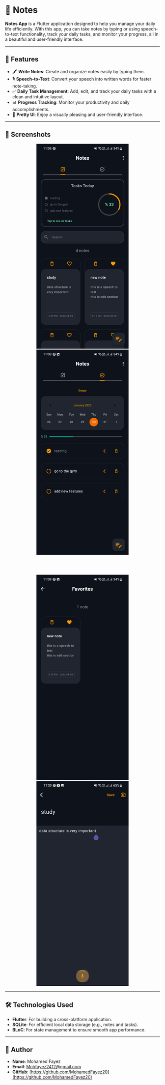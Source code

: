 # 📝 Notes

**Notes App** is a Flutter application designed to help you manage your daily life efficiently. With this app, you can take notes by typing or using speech-to-text functionality, track your daily tasks, and monitor your progress, all in a beautiful and user-friendly interface.

---

## 🚀 Features
- 🖋️ **Write Notes**: Create and organize notes easily by typing them.
- 🎙️ **Speech-to-Text**: Convert your speech into written words for faster note-taking.
- ✅ **Daily Task Management**: Add, edit, and track your daily tasks with a clean and intuitive layout.
- 📊 **Progress Tracking**: Monitor your productivity and daily accomplishments.
- 🎨 **Pretty UI**: Enjoy a visually pleasing and user-friendly interface.

---

## 📸 Screenshots
<p align="center">
  <img src="images/1.png" alt="Home Screen" width="300" />
  <img src="images/2.png" alt="Note Creation" width="300"/>
</p>
<br><br>
<p align="center">
  <img src="images/3.png" alt="Task Tracking" width="300" />
  <img src="images/4.png" alt="Task Tracking" width="300" />
</p>

---

## 🛠️ Technologies Used
- **Flutter**: For building a cross-platform application.
- **SQLite**: For efficient local data storage (e.g., notes and tasks).
- **BLoC**: For state management to ensure smooth app performance.

---
## 👤 Author
- **Name**: Mohamed Fayez
- **Email**: [Mohfayez2412@gmail.com](mailto:Mohfayez2412@gmail.com)
- **GitHub**: [https://github.com/MohamedFayez20](https://github.com/MohamedFayez20)

